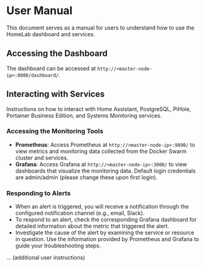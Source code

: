 # User Manual

This document serves as a manual for users to understand how to use the HomeLab dashboard and services.

## Accessing the Dashboard
The dashboard can be accessed at `http://<master-node-ip>:8000/dashboard/`.

## Interacting with Services
Instructions on how to interact with Home Assistant, PostgreSQL, PiHole, Portainer Business Edition, and Systems Monitoring services.

### Accessing the Monitoring Tools
- **Prometheus**: Access Prometheus at `http://<master-node-ip>:9090/` to view metrics and monitoring data collected from the Docker Swarm cluster and services.
- **Grafana**: Access Grafana at `http://<master-node-ip>:3000/` to view dashboards that visualize the monitoring data. Default login credentials are admin/admin (please change these upon first login).

### Responding to Alerts
- When an alert is triggered, you will receive a notification through the configured notification channel (e.g., email, Slack).
- To respond to an alert, check the corresponding Grafana dashboard for detailed information about the metric that triggered the alert.
- Investigate the cause of the alert by examining the service or resource in question. Use the information provided by Prometheus and Grafana to guide your troubleshooting steps.

... (additional user instructions)